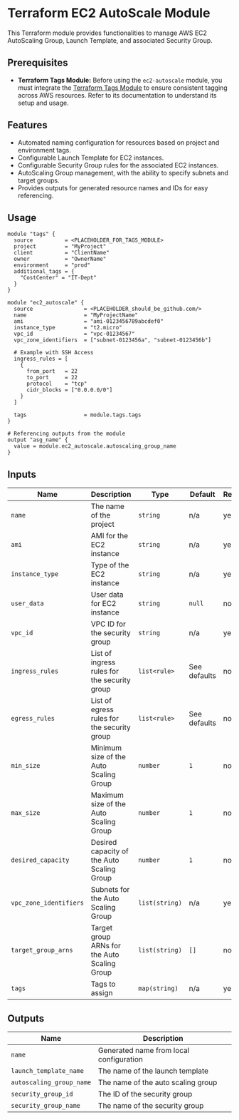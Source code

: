 # Terraform EC2 AutoScale Module

This Terraform module provides functionalities to manage AWS EC2 AutoScaling Group, Launch Template, and associated Security Group.

## Prerequisites

- **Terraform Tags Module:** Before using the `ec2-autoscale` module, you must integrate the [Terraform Tags Module](../tags) to ensure consistent tagging across AWS resources. Refer to its documentation to understand its setup and usage.

## Features

- Automated naming configuration for resources based on project and environment tags.
- Configurable Launch Template for EC2 instances.
- Configurable Security Group rules for the associated EC2 instances.
- AutoScaling Group management, with the ability to specify subnets and target groups.
- Provides outputs for generated resource names and IDs for easy referencing.

## Usage

```hcl
module "tags" {
  source          = <PLACEHOLDER_FOR_TAGS_MODULE>
  project         = "MyProject"
  client          = "ClientName"
  owner           = "OwnerName"
  environment     = "prod"
  additional_tags = {
    "CostCenter" = "IT-Dept"
  }
}

module "ec2_autoscale" {
  source                = <PLACEHOLDER_should_be_github.com/>
  name                  = "MyProjectName"
  ami                   = "ami-0123456789abcdef0"
  instance_type         = "t2.micro"
  vpc_id                = "vpc-01234567"
  vpc_zone_identifiers  = ["subnet-0123456a", "subnet-0123456b"]
  
  # Example with SSH Access
  ingress_rules = [
    {
      from_port   = 22
      to_port     = 22
      protocol    = "tcp"
      cidr_blocks = ["0.0.0.0/0"]
    }
  ]

  tags                  = module.tags.tags
}

# Referencing outputs from the module
output "asg_name" {
  value = module.ec2_autoscale.autoscaling_group_name
}
```
## Inputs

| Name                  | Description                                             | Type                                                                                              | Default            | Required |
|-----------------------|---------------------------------------------------------|---------------------------------------------------------------------------------------------------|--------------------|----------|
| `name`                | The name of the project                                 | `string`                                                                                          | n/a                | yes      |
| `ami`                 | AMI for the EC2 instance                                | `string`                                                                                          | n/a                | yes      |
| `instance_type`       | Type of the EC2 instance                                | `string`                                                                                          | n/a                | yes      |
| `user_data`           | User data for EC2 instance                              | `string`                                                                                          | `null`             | no       |
| `vpc_id`              | VPC ID for the security group                           | `string`                                                                                          | n/a                | yes      |
| `ingress_rules`       | List of ingress rules for the security group            | `list<rule>`                                                                                      | See defaults       | no       |
| `egress_rules`        | List of egress rules for the security group             | `list<rule>`                                                                                      | See defaults       | no       |
| `min_size`            | Minimum size of the Auto Scaling Group                  | `number`                                                                                          | `1`                | no       |
| `max_size`            | Maximum size of the Auto Scaling Group                  | `number`                                                                                          | `1`                | no       |
| `desired_capacity`    | Desired capacity of the Auto Scaling Group              | `number`                                                                                          | `1`                | no       |
| `vpc_zone_identifiers`| Subnets for the Auto Scaling Group                      | `list(string)`                                                                                    | n/a                | yes      |
| `target_group_arns`   | Target group ARNs for the Auto Scaling Group            | `list(string)`                                                                                    | `[]`               | no       |
| `tags`                | Tags to assign                                          | `map(string)`                                                                                     | n/a                | yes      |

## Outputs

| Name                       | Description                             |
|----------------------------|-----------------------------------------|
| `name`                     | Generated name from local configuration |
| `launch_template_name`     | The name of the launch template         |
| `autoscaling_group_name`   | The name of the auto scaling group      |
| `security_group_id`        | The ID of the security group            |
| `security_group_name`      | The name of the security group          |

